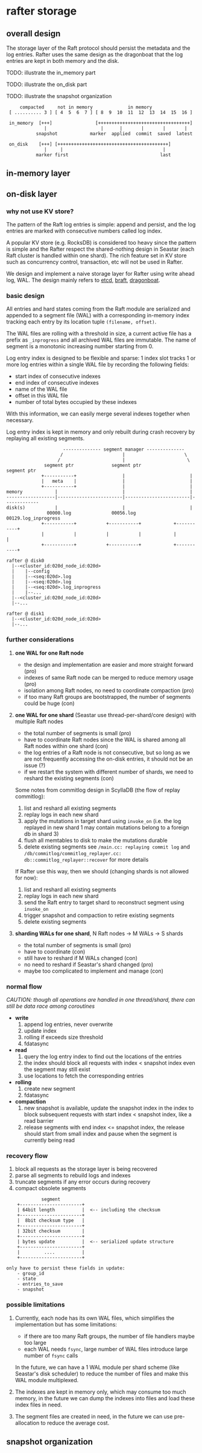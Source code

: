# rafter storage

## overall design

The storage layer of the Raft protocol should persist the metadata and the log entries. Rafter uses the same design as
the dragonboat that the log entries are kept in both memory and the disk.

TODO: illustrate the in_memory part

TODO: illustrate the on_disk part

TODO: illustrate the snapshot organization

```text
     compacted     not in memory             in memory
 [ .......... 3 ] [ 4  5  6  7 ] [ 8  9  10  11  12  13  14  15  16 ]

 in_memory  [+++]                [++++++++++++++++++++++++++++++++++]
              |                    |      |       |       |       |
           snapshot            marker  applied  commit  saved  latest

 on_disk    [+++] [+++++++++++++++++++++++++++++++++++++++++]
              |     |                                     |
           marker first                                  last
```

## in-memory layer

## on-disk layer

### why not use KV store?

The pattern of the Raft log entries is simple: append and persist, and the log entries are marked with consecutive
numbers called log index.

A popular KV store (e.g. RocksDB) is considered too heavy since the pattern is simple and the Rafter respect the
shared-nothing design in Seastar (each Raft cluster is handled within one shard). The rich feature set in KV store such
as concurrency control, transaction, etc will not be used in Rafter.

We design and implement a naive storage layer for Rafter using write ahead log, WAL. The design mainly refers to
[etcd](https://github.com/etcd-io/etcd), [braft](https://github.com/baidu/braft), 
[dragonboat](https://github.com/lni/dragonboat).

### basic design

All entries and hard states coming from the Raft module are serialized and appended to a segment file (WAL) with a
corresponding in-memory index tracking each entry by its location tuple `(filename, offset)`.

The WAL files are rolling with a threshold in size, a current active file has a prefix as `_inprogress` and all archived
WAL files are immutable. The name of segment is a monotonic increasing number starting from 0.

Log entry index is designed to be flexible and sparse: 1 index slot tracks 1 or more log entries within a single WAL
file by recording the following fields:

- start index of consecutive indexes
- end index of consecutive indexes
- name of the WAL file
- offset in this WAL file
- number of total bytes occupied by these indexes

With this information, we can easily merge several indexes together when necessary.

Log entry index is kept in memory and only rebuilt during crash recovery by replaying all existing segments.

```text
                     -------------- segment manager --------------
                    /                      |                      \             
                   /                       |                       \
              segment ptr              segment ptr              segment ptr
             +-----------+                 |                        | 
             |   meta    |                 |                        |
             +-----------+                 |                        |
memory            |                        |                        |
------------------|------------------------|------------------------|-------------
disk(s)           |                        |                        |
               00000.log               00056.log           00129.log_inprogress
             +-----------+           +-----------+            +-----------+
             |           |           |           |            |           |
             +-----------+           +-----------+            +-----------+

rafter @ disk0
  |--<cluster_id:020d_node_id:020d>
  |    |--config
  |    |--<seq:020d>.log
  |    |--<seq:020d>.log
  |    |--<seq:020d>.log_inprogress
  |    |--...
  |--<cluster_id:020d_node_id:020d>
  |--...

rafter @ disk1
  |--<cluster_id:020d_node_id:020d>
  |--...
```

### further considerations

1. **one WAL for one Raft node**
   - the design and implementation are easier and more straight forward (pro)
   - indexes of same Raft node can be merged to reduce memory usage (pro)
   - isolation among Raft nodes, no need to coordinate compaction (pro)
   - if too many Raft groups are bootstrapped, the number of segments could be huge (con)
2. **one WAL for one shard** (Seastar use thread-per-shard/core design) with multiple Raft nodes
   - the total number of segments is small (pro)
   - have to coordinate Raft nodes since the WAL is shared among all Raft nodes within one shard (con)
   - the log entries of a Raft node is not consecutive, but so long as we are not frequently accessing the on-disk entries, it should not be an issue (?)
   - if we restart the system with different number of shards, we need to reshard the existing segments (con)
   
   Some notes from commitlog design in ScyllaDB (the flow of replay commitlog):
   1. list and reshard all existing segments
   2. replay logs in each new shard
   3. apply the mutations in target shard using `invoke_on` (i.e. the log replayed in new shard 1 may contain mutations belong to a foreign db in shard 3)
   4. flush all memtables to disk to make the mutations durable
   5. delete existing segments
   see `/main.cc: replaying commit log` and `/db/commitlog/commitlog_replayer.cc: db::commitlog_replayer::recover` for more details

   If Rafter use this way, then we should (changing shards is not allowed for now):
   1. list and reshard all existing segments
   2. replay logs in each new shard
   3. send the Raft entry to target shard to reconstruct segment using `invoke_on`
   4. trigger snapshot and compaction to retire existing segments
   5. delete existing segments
3. **sharding WALs for one shard**, N Raft nodes -> M WALs -> S shards
   - the total number of segments is small (pro)
   - have to coordinate (con)
   - still have to reshard if M WALs changed (con)
   - no need to reshard if Seastar's shard changed (pro)
   - maybe too complicated to implement and manage (con)

### normal flow

*CAUTION: though all operations are handled in one thread/shard, there can still be data race among coroutines*

- **write**
  1. append log entries, never overwrite
  2. update index
  3. rolling if exceeds size threshold
  4. fdatasync
- **read**
  1. query the log entry index to find out the locations of the entries
  2. the index should block all requests with index < snapshot index even the segment may still exist
  3. use locations to fetch the corresponding entries
- **rolling**
  1. create new segment
  2. fdatasync
- **compaction**
  1. new snapshot is available, update the snapshot index in the index to block subsequent requests with start index <
     snapshot index, like a read barrier
  2. release segments with end index <= snapshot index, the release should start from small index and pause when the 
     segment is currently being read
  
### recovery flow

1. block all requests as the storage layer is being recovered
2. parse all segments to rebuild logs and indexes
3. truncate segments if any error occurs during recovery
4. compact obsolete segments

```text
             segment
    +-----------------------+
    | 64bit length          |  <-- including the checksum
    +-----------------------+
    |  8bit checksum type   |
    +-----------------------+
    | 32bit checksum        |
    +-----------------------+
    | bytes update          |  <-- serialized update structure
    +-----------------------+
    |         ....          |
    +-----------------------+
    
only have to persist these fields in update:
    - group_id
    - state
    - entries_to_save
    - snapshot
```

### possible limitations

1. Currently, each node has its own WAL files, which simplifies the implementation but has some limitations:

   - if there are too many Raft groups, the number of file handlers maybe too large
   - each WAL needs `fsync`, large number of WAL files introduce large number of `fsync` calls

   In the future, we can have a 1 WAL module per shard scheme (like Seastar's disk scheduler) to reduce the number of 
   files and make this WAL module multiplexed.
2. The indexes are kept in memory only, which may consume too much memory, in the future we can dump the indexes
   into files and load these index files in need.
3. The segment files are created in need, in the future we can use pre-allocation to reduce the average cost.

## snapshot organization
